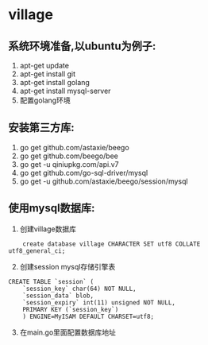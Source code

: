 # village


## 系统环境准备,以ubuntu为例子:

1. apt-get update
2. apt-get install git
3. apt-get install golang
4. apt-get install mysql-server
5. 配置golang环境

## 安装第三方库:
1. go get github.com/astaxie/beego
2. go get github.com/beego/bee
3. go get -u qiniupkg.com/api.v7
4. go get github.com/go-sql-driver/mysql
5. go get -u github.com/astaxie/beego/session/mysql


## 使用mysql数据库:
1. 创建village数据库
```
    create database village CHARACTER SET utf8 COLLATE utf8_general_ci;
```

2. 创建session mysql存储引擎表

```
CREATE TABLE `session` (
    `session_key` char(64) NOT NULL,
	`session_data` blob,
	`session_expiry` int(11) unsigned NOT NULL,
	PRIMARY KEY (`session_key`)
	) ENGINE=MyISAM DEFAULT CHARSET=utf8;
```

3. 在main.go里面配置数据库地址
